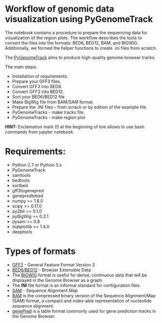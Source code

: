 # Workflow of genomic data visualization using PyGenomeTrack

The notebook contains a procedure to prepare the sequencing data for visualization of the region plots. 
The workflow describes the tools to convert the files into the formats: BED6, BED12, BAM, and BIGWIG. Additionally, we formed the helper functions to create .ini files from scratch.

The [PyGenomeTrack](https://github.com/deeptools/pyGenomeTracks) aims to produce high-quality genome browser tracks.

The main steps:
* Installation of requirements.
* Prepare your GFF3 files.
* Convert GFF3 into BED6.
* Convert GFF3 into BED12.
* Sort your BED6/BED12 file
* Make BigWig file from BAM/SAM format.
* Prepare the .INI files - from scrach or by edition of the example file.
* PyGenomeTracks - make tracks file.
* PyGenomeTracks - make region plot

__HINT:__ Exclamation mark (!) at the beginning of line allows to use bash commands from jupyter notebook.

# Requirements:
* Python 2.7 or Python 3.x
* PyGenomeTrack
* samtools
* bedtools
* sortbed
* gff3togenepred
* genepredtobed
* numpy >= 1.8.0
* scipy >= 0.17.0
* py2bit >= 0.1.0
* pyBigWig >= 0.2.1
* pysam >= 0.8
* matplotlib >= 1.4.0
* deeptools

# Types of formats
* [GFF3](https://www.ensembl.org/info/website/upload/gff3.html) - General Feature Format Version 3
* [BED6/BED12](https://genome.ucsc.edu/FAQ/FAQformat.html#format1) - Browser Extensible Data
* The [BIGWIG](https://genome.ucsc.edu/goldenPath/help/bigWig.html) format is useful for dense, continuous data that will be displayed in the Genome Browser as a graph.
* The __INI__ file format is an informal standard for configuration files.
* [SAM](https://samtools.github.io/hts-specs/SAMv1.pdf) - Sequence Alignment Map
* [BAM](https://genome.ucsc.edu/goldenPath/help/bam.html) is the compressed binary version of the Sequence Alignment/Map (SAM) format, a compact and index-able representation of nucleotide sequence alignment.
* [genePred](http://genome.ucsc.edu/FAQ/FAQformat#format9) is a table format commonly used for gene prediction tracks in the Genome Browser.
